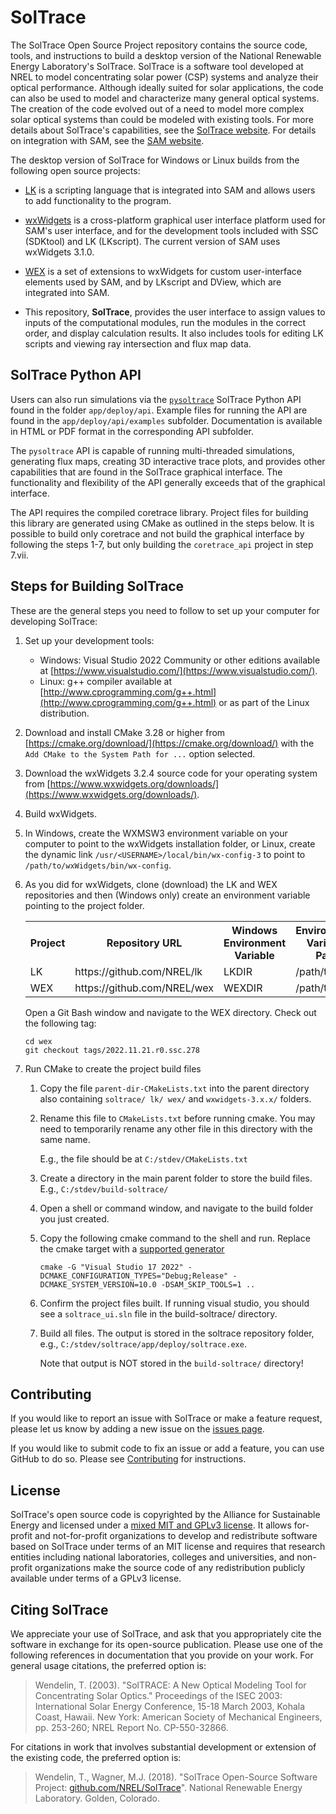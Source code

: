 # SolTrace

The SolTrace Open Source Project repository contains the source code, tools, and instructions to build a desktop version of the National Renewable Energy Laboratory's SolTrace. SolTrace is a software tool developed at NREL to model concentrating solar power (CSP) systems and analyze their optical performance. Although ideally suited for solar applications, the code can also be used to model and characterize many general optical systems. The creation of the code evolved out of a need to model more complex solar optical systems than could be modeled with existing tools. For more details about SolTrace's capabilities, see the [SolTrace website](https://www.nrel.gov/csp/soltrace.html). For details on integration with SAM, see the [SAM website](https://sam.nrel.gov).

The desktop version of SolTrace for Windows or Linux builds from the following open source projects:

* [LK](https://github.com/nrel/lk) is a scripting language that is integrated into SAM and allows users to add functionality to the program.

* [wxWidgets](https://www.wxwidgets.org/) is a cross-platform graphical user interface platform used for SAM's user interface, and for the development tools included with SSC (SDKtool) and LK (LKscript). The current version of SAM uses wxWidgets 3.1.0.

* [WEX](https://github.com/nrel/wex) is a set of extensions to wxWidgets for custom user-interface elements used by SAM, and by LKscript and DView, which are integrated into SAM.

* This repository, **SolTrace**, provides the user interface to assign values to inputs of the computational modules, run the modules in the correct order, and display calculation results. It also includes tools for editing LK scripts and viewing ray intersection and flux map data.

## SolTrace Python API

Users can also run simulations via the [`pysoltrace`](https://github.com/NREL/SolTrace/blob/develop/app/deploy/api/pysoltrace.py) SolTrace Python API found in the folder `app/deploy/api`. Example files for running the API are found in the `app/deploy/api/examples` subfolder. Documentation is available in HTML or PDF format in the corresponding API subfolder. 

The `pysoltrace` API is capable of running multi-threaded simulations, generating flux maps, creating 3D interactive trace plots, and provides other capabilities that are found in the SolTrace graphical interface. The functionality and flexibility of the API generally exceeds that of the graphical interface. 

The API requires the compiled coretrace library. Project files for building this library are generated using CMake as outlined in the steps below. It is possible to build only coretrace and not build the graphical interface by following the steps 1-7, but only building the `coretrace_api` project in step 7.vii.

## Steps for Building SolTrace

These are the general steps you need to follow to set up your computer for developing SolTrace:

1. Set up your development tools:

    * Windows: Visual Studio 2022 Community or other editions available at [https://www.visualstudio.com/](https://www.visualstudio.com/).
    * Linux: g++ compiler available at [http://www.cprogramming.com/g++.html](http://www.cprogramming.com/g++.html) or as part of the Linux distribution.

2. Download and install CMake 3.28 or higher from [https://cmake.org/download/](https://cmake.org/download/) with the ```Add CMake to the System Path for ...``` option selected.

3. Download the wxWidgets 3.2.4 source code for your operating system from [https://www.wxwidgets.org/downloads/](https://www.wxwidgets.org/downloads/).

4. Build wxWidgets.

5. In Windows, create the WXMSW3 environment variable on your computer to point to the wxWidgets installation folder, or Linux, create the dynamic link `/usr/<USERNAME>/local/bin/wx-config-3` to point to `/path/to/wxWidgets/bin/wx-config`.

6. As you did for wxWidgets, clone (download) the LK and WEX repositories and then (Windows only) create an environment variable pointing to the project folder. 

    <table>
    <tr><th>Project</th><th>Repository URL</th><th>Windows Environment Variable</th><th>Environment Variable Path</th></tr>
    <tr><td>LK</td><td>https://github.com/NREL/lk</td><td>LKDIR</td><td>/path/to/lk</td></tr>
    <tr><td>WEX</td><td>https://github.com/NREL/wex</td><td>WEXDIR</td><td>/path/to/wex</td></tr>
    </table>

    Open a Git Bash window and navigate to the WEX directory. Check out the following tag:

    ```
    cd wex
    git checkout tags/2022.11.21.r0.ssc.278
    ```


7. Run CMake to create the project build files
    1. Copy the file ```parent-dir-CMakeLists.txt``` into the parent directory also containing ```soltrace/ lk/ wex/``` and ```wxwidgets-3.x.x/``` folders.
    
    2. Rename this file to ```CMakeLists.txt``` before running cmake. You may need to temporarily rename any other file in this directory with the same name. 
    
        E.g., the file should be at ```C:/stdev/CMakeLists.txt```

    3. Create a directory in the main parent folder to store the build files. 
    E.g., ```C:/stdev/build-soltrace/```
    
    4. Open a shell or command window, and navigate to the build folder you just created. 

    5. Copy the following cmake command to the shell and run. Replace the cmake target with a [supported generator](https://cmake.org/cmake/help/latest/manual/cmake-generators.7.html#manual:cmake-generators(7))
    
        ```
        cmake -G "Visual Studio 17 2022" -DCMAKE_CONFIGURATION_TYPES="Debug;Release" -DCMAKE_SYSTEM_VERSION=10.0 -DSAM_SKIP_TOOLS=1 .. 
        ```

    6. Confirm the project files built. If running visual studio, you should see a ```soltrace_ui.sln``` file in the build-soltrace/ directory.
    
    7. Build all files. The output is stored in the soltrace repository folder, e.g., ```C:/stdev/soltrace/app/deploy/soltrace.exe```. 

        Note that output is NOT stored in the ```build-soltrace/``` directory!

## Contributing

If you would like to report an issue with SolTrace or make a feature request, please let us know by adding a new issue on the [issues page](https://github.com/NREL/SolTrace/issues).

If you would like to submit code to fix an issue or add a feature, you can use GitHub to do so. Please see [Contributing](CONTRIBUTING.md) for instructions.

## License

SolTrace's open source code is copyrighted by the Alliance for Sustainable Energy and licensed under a [mixed MIT and GPLv3 license](LICENSE.md). It allows for-profit and not-for-profit organizations to develop and redistribute software based on SolTrace under terms of an MIT license and requires that research entities including national laboratories, colleges and universities, and non-profit organizations make the source code of any redistribution publicly available under terms of a GPLv3 license.

## Citing SolTrace

We appreciate your use of SolTrace, and ask that you appropriately cite the software in exchange for its open-source publication. Please use one of the following references in documentation that you provide on your work. For general usage citations, the preferred option is:

> Wendelin, T. (2003). "SolTRACE: A New Optical Modeling Tool for Concentrating Solar Optics." Proceedings of the ISEC 2003: International Solar Energy Conference, 15-18 March 2003, Kohala Coast, Hawaii. New York: American Society of Mechanical Engineers, pp. 253-260; NREL Report No. CP-550-32866.

For citations in work that involves substantial development or extension of the existing code, the preferred option is:

> Wendelin, T., Wagner, M.J. (2018). "SolTrace Open-Source Software Project: [github.com/NREL/SolTrace](https://github.com/NREL/SolTrace)". National Renewable Energy Laboratory. Golden, Colorado.